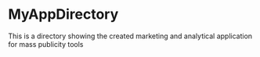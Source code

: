 # MyAppDirectory
This is a directory showing the created marketing and analytical application for mass publicity tools
